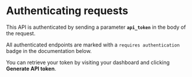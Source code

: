 # Authenticating requests

This API is authenticated by sending a parameter **`api_token`** in the body of the request.

All authenticated endpoints are marked with a `requires authentication` badge in the documentation below.

You can retrieve your token by visiting your dashboard and clicking <b>Generate API token</b>.
